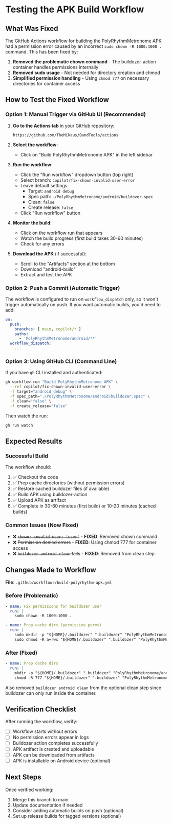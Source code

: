 # Testing the APK Build Workflow

## What Was Fixed

The GitHub Actions workflow for building the PolyRhythmMetronome APK had a permission error caused by an incorrect `sudo chown -R 1000:1000 .` command. This has been fixed by:

1. **Removed the problematic chown command** - The buildozer-action container handles permissions internally
2. **Removed sudo usage** - Not needed for directory creation and chmod
3. **Simplified permission handling** - Using `chmod 777` on necessary directories for container access

## How to Test the Fixed Workflow

### Option 1: Manual Trigger via GitHub UI (Recommended)

1. **Go to the Actions tab** in your GitHub repository:
   ```
   https://github.com/TheMikaus/BandTools/actions
   ```

2. **Select the workflow**:
   - Click on "Build PolyRhythmMetronome APK" in the left sidebar

3. **Run the workflow**:
   - Click the "Run workflow" dropdown button (top right)
   - Select branch: `copilot/fix-chown-invalid-user-error`
   - Leave default settings:
     - Target: `android debug`
     - Spec path: `./PolyRhythmMetronome/android/buildozer.spec`
     - Clean: `false`
     - Create release: `false`
   - Click "Run workflow" button

4. **Monitor the build**:
   - Click on the workflow run that appears
   - Watch the build progress (first build takes 30-60 minutes)
   - Check for any errors

5. **Download the APK** (if successful):
   - Scroll to the "Artifacts" section at the bottom
   - Download "android-build"
   - Extract and test the APK

### Option 2: Push a Commit (Automatic Trigger)

The workflow is configured to run on `workflow_dispatch` only, so it won't trigger automatically on push. If you want automatic builds, you'd need to add:

```yaml
on:
  push:
    branches: [ main, copilot/* ]
    paths:
      - 'PolyRhythmMetronome/android/**'
  workflow_dispatch:
    ...
```

### Option 3: Using GitHub CLI (Command Line)

If you have `gh` CLI installed and authenticated:

```bash
gh workflow run "Build PolyRhythmMetronome APK" \
  --ref copilot/fix-chown-invalid-user-error \
  -f target="android debug" \
  -f spec_path="./PolyRhythmMetronome/android/buildozer.spec" \
  -f clean="false" \
  -f create_release="false"
```

Then watch the run:
```bash
gh run watch
```

## Expected Results

### Successful Build

The workflow should:
1. ✅ Checkout the code
2. ✅ Prep cache directories (without permission errors)
3. ✅ Restore cached buildozer files (if available)
4. ✅ Build APK using buildozer-action
5. ✅ Upload APK as artifact
6. ✅ Complete in 30-60 minutes (first build) or 10-20 minutes (cached builds)

### Common Issues (Now Fixed)

- ❌ ~~`chown: invalid user: 'user'`~~ - **FIXED**: Removed chown command
- ❌ ~~Permission denied errors~~ - **FIXED**: Using chmod 777 for container access
- ❌ ~~`buildozer android clean` fails~~ - **FIXED**: Removed from clean step

## Changes Made to Workflow

**File**: `.github/workflows/build-polyrhythm-apk.yml`

### Before (Problematic)
```yaml
- name: Fix permissions for buildozer user
  run: |
    sudo chown -R 1000:1000 .

- name: Prep cache dirs (permissive perms)
  run: |
    sudo mkdir -p "${HOME}/.buildozer" ".buildozer" "PolyRhythmMetronome/android/bin"
    sudo chmod -R a+rwx "${HOME}/.buildozer" ".buildozer" "PolyRhythmMetronome/android/bin"
```

### After (Fixed)
```yaml
- name: Prep cache dirs
  run: |
    mkdir -p "${HOME}/.buildozer" ".buildozer" "PolyRhythmMetronome/android/bin"
    chmod -R 777 "${HOME}/.buildozer" ".buildozer" "PolyRhythmMetronome/android/bin"
```

Also removed `buildozer android clean` from the optional clean step since buildozer can only run inside the container.

## Verification Checklist

After running the workflow, verify:

- [ ] Workflow starts without errors
- [ ] No permission errors appear in logs
- [ ] Buildozer action completes successfully
- [ ] APK artifact is created and uploadable
- [ ] APK can be downloaded from artifacts
- [ ] APK is installable on Android device (optional)

## Next Steps

Once verified working:
1. Merge this branch to main
2. Update documentation if needed
3. Consider adding automatic builds on push (optional)
4. Set up release builds for tagged versions (optional)
